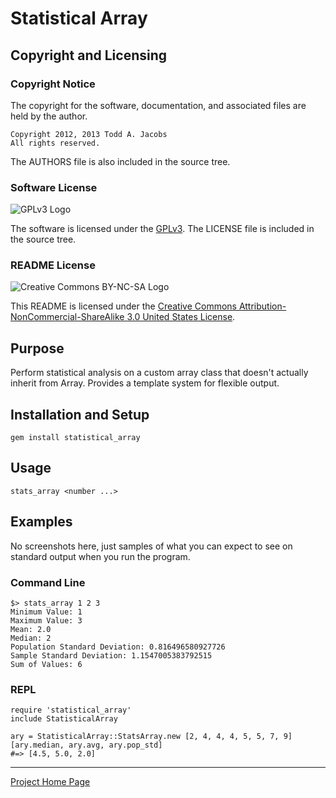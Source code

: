 # Statistical Array

## Copyright and Licensing

### Copyright Notice

The copyright for the software, documentation, and associated files are
held by the author.

    Copyright 2012, 2013 Todd A. Jacobs
    All rights reserved.

The AUTHORS file is also included in the source tree.

### Software License

![GPLv3 Logo](http://www.gnu.org/graphics/gplv3-88x31.png)

The software is licensed under the
[GPLv3](http://www.gnu.org/copyleft/gpl.html). The LICENSE file is
included in the source tree.

### README License

![Creative Commons BY-NC-SA
Logo](http://i.creativecommons.org/l/by-nc-sa/3.0/us/88x31.png)

This README is licensed under the [Creative Commons
Attribution-NonCommercial-ShareAlike 3.0 United States
License](http://creativecommons.org/licenses/by-nc-sa/3.0/us/).

## Purpose

Perform statistical analysis on a custom array class that doesn't
actually inherit from Array. Provides a template system for flexible
output.

## Installation and Setup

    gem install statistical_array

## Usage

    stats_array <number ...>

## Examples

No screenshots here, just samples of what you can expect to see on
standard output when you run the program.

### Command Line

    $> stats_array 1 2 3
    Minimum Value: 1
    Maximum Value: 3
    Mean: 2.0
    Median: 2
    Population Standard Deviation: 0.816496580927726
    Sample Standard Deviation: 1.1547005383792515
    Sum of Values: 6

### REPL

    require 'statistical_array'
    include StatisticalArray

    ary = StatisticalArray::StatsArray.new [2, 4, 4, 4, 5, 5, 7, 9]
    [ary.median, ary.avg, ary.pop_std]
    #=> [4.5, 5.0, 2.0]

----

[Project Home Page](https://github.com/CodeGnome/statistical_array)
